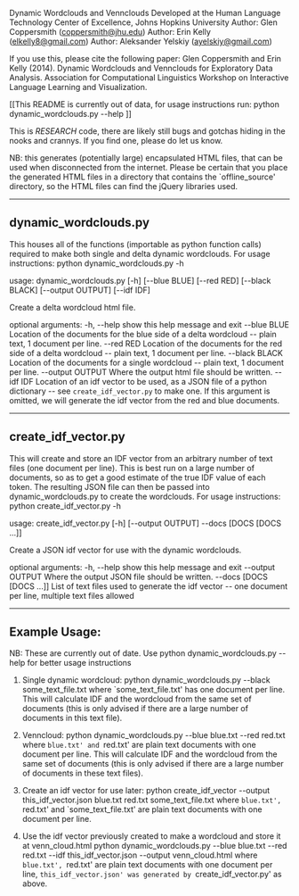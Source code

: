 Dynamic Wordclouds and Vennclouds
Developed at the Human Language Technology Center of Excellence, Johns Hopkins University
Author: Glen Coppersmith (coppersmith@jhu.edu)
Author: Erin Kelly (elkelly8@gmail.com)
Author: Aleksander Yelskiy (ayelskiy@gmail.com)

If you use this, please cite the following paper:
Glen Coppersmith and Erin Kelly (2014). Dynamic Wordclouds and Vennclouds for Exploratory Data Analysis.
Association for Computational Linguistics Workshop on Interactive Language Learning and Visualization.



[[This README is currently out of data, for usage instructions run:
python dynamic_wordclouds.py --help ]]


This is _RESEARCH_ code, there are likely still bugs and gotchas hiding in the nooks and crannys. If you find one, please do let us know.

NB: this generates (potentially large) encapsulated HTML files, that can be used when disconnected from the internet. Please be certain that you place the generated HTML files in a directory that contains the `offline_source' directory, so the HTML files can find the jQuery libraries used.

---
dynamic_wordclouds.py
---
This houses all of the functions (importable as python function calls) required to make both single and delta dynamic wordclouds.
For usage instructions:
python dynamic_wordclouds.py -h

usage: dynamic_wordclouds.py [-h] [--blue BLUE] [--red RED] [--black BLACK]
                             [--output OUTPUT] [--idf IDF]

Create a delta wordcloud html file.

optional arguments:
  -h, --help       show this help message and exit
  --blue BLUE      Location of the documents for the blue side of a delta
                   wordcloud -- plain text, 1 document per line.
  --red RED        Location of the documents for the red side of a delta
                   wordcloud -- plain text, 1 document per line.
  --black BLACK    Location of the documents for a single wordcloud -- plain
                   text, 1 document per line.
  --output OUTPUT  Where the output html file should be written.
  --idf IDF        Location of an idf vector to be used, as a JSON file of a
                   python dictionary -- see `create_idf_vector.py` to make
                   one. If this argument is omitted, we will generate the idf
                   vector from the red and blue documents.


---
create_idf_vector.py
---
This will create and store an IDF vector from an arbitrary number of text files (one document per line). This is best run on a large number of documents, so as to get a good estimate of the true IDF value of each token. The resulting JSON file can then be passed into dynamic_wordclouds.py to create the wordclouds.
For usage instructions:
python create_idf_vector.py -h

usage: create_idf_vector.py [-h] [--output OUTPUT] --docs [DOCS [DOCS ...]]

Create a JSON idf vector for use with the dynamic wordclouds.

optional arguments:
  -h, --help            show this help message and exit
  --output OUTPUT       Where the output JSON file should be written.
  --docs [DOCS [DOCS ...]]
                        List of text files used to generate the idf vector --
                        one document per line, multiple text files allowed




---
Example Usage:
---

NB: These are currently out of date. Use python dynamic_wordclouds.py --help for better usage instructions

1) Single dynamic wordcloud:
python dynamic_wordclouds.py --black some_text_file.txt
where `some_text_file.txt' has one document per line. This will calculate IDF and the wordcloud from the same set of documents (this is only advised if there are a large number of documents in this text file).

2) Venncloud:
python dynamic_wordclouds.py --blue blue.txt --red red.txt
where `blue.txt' and `red.txt' are plain text documents with one document per line. This will calculate IDF and the wordcloud from the same set of documents (this is only advised if there are a large number of documents in these text files).

3) Create an idf vector for use later:
python create_idf_vector  --output this_idf_vector.json blue.txt red.txt some_text_file.txt
where `blue.txt', `red.txt' and `some_text_file.txt' are plain text documents with one document per line. 

4) Use the idf vector previously created to make a wordcloud and store it at venn_cloud.html
python dynamic_wordclouds.py --blue blue.txt --red red.txt --idf this_idf_vector.json --output venn_cloud.html
where `blue.txt', `red.txt' are plain text documents with one document per line, `this_idf_vector.json' was generated by `create_idf_vector.py' as above. 

